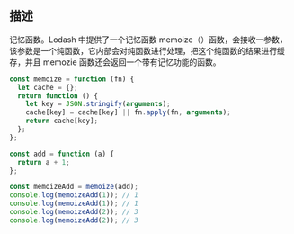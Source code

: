 ## 描述

记忆函数。Lodash 中提供了一个记忆函数 memoize（）函数，会接收一参数，该参数是一个纯函数，它内部会对纯函数进行处理，把这个纯函数的结果进行缓存，并且 memozie 函数还会返回一个带有记忆功能的函数。

```javascript
const memoize = function (fn) {
  let cache = {};
  return function () {
    let key = JSON.stringify(arguments);
    cache[key] = cache[key] || fn.apply(fn, arguments);
    return cache[key];
  };
};

const add = function (a) {
  return a + 1;
};

const memoizeAdd = memoize(add);
console.log(memoizeAdd(1)); // 1
console.log(memoizeAdd(1)); // 1
console.log(memoizeAdd(2)); // 3
console.log(memoizeAdd(2)); // 3
```
